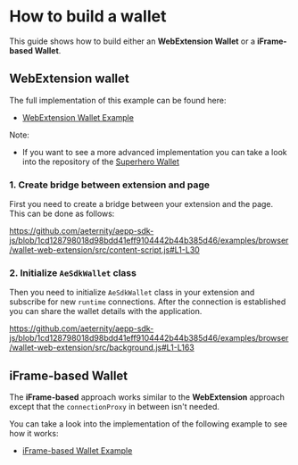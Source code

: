 # How to build a wallet

This guide shows how to build either an **WebExtension Wallet** or a **iFrame-based Wallet**.

## WebExtension wallet

The full implementation of this example can be found here:

- [WebExtension Wallet Example](https://github.com/aeternity/aepp-sdk-js/blob/1cd128798018d98bdd41eff9104442b44b385d46/examples/browser/wallet-web-extension)

Note:

- If you want to see a more advanced implementation you can take a look into the repository of the [Superhero Wallet](https://github.com/aeternity/superhero-wallet)

### 1. Create bridge between extension and page

First you need to create a bridge between your extension and the page. This can be done as follows:

https://github.com/aeternity/aepp-sdk-js/blob/1cd128798018d98bdd41eff9104442b44b385d46/examples/browser/wallet-web-extension/src/content-script.js#L1-L30

### 2. Initialize `AeSdkWallet` class

Then you need to initialize `AeSdkWallet` class in your extension and subscribe for new `runtime` connections.
After the connection is established you can share the wallet details with the application.

https://github.com/aeternity/aepp-sdk-js/blob/1cd128798018d98bdd41eff9104442b44b385d46/examples/browser/wallet-web-extension/src/background.js#L1-L163

## iFrame-based Wallet

The **iFrame-based** approach works similar to the **WebExtension** approach except that the `connectionProxy` in between isn't needed.

You can take a look into the implementation of the following example to see how it works:

- [iFrame-based Wallet Example](https://github.com/aeternity/aepp-sdk-js/blob/1cd128798018d98bdd41eff9104442b44b385d46/examples/browser/wallet-iframe)
